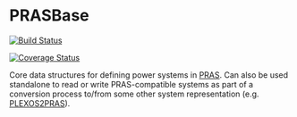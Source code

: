 # PRASBase

[![Build Status](https://travis-ci.org/NREL/PRASBase.jl.svg?branch=master)](https://travis-ci.org/NREL/PRASBase.jl)

[![Coverage Status](https://coveralls.io/repos/github/NREL/PRASBase.jl/badge.svg?branch=master)](https://coveralls.io/github/NREL/PRASBase.jl?branch=master)

Core data structures for defining power systems in
[PRAS](https://github.com/NREL/PRAS).
Can also be used standalone to read or write PRAS-compatible systems as part of
a conversion process to/from some other system representation (e.g.
[PLEXOS2PRAS](https://github.com/NREL/PLEXOS2PRAS.jl)).
